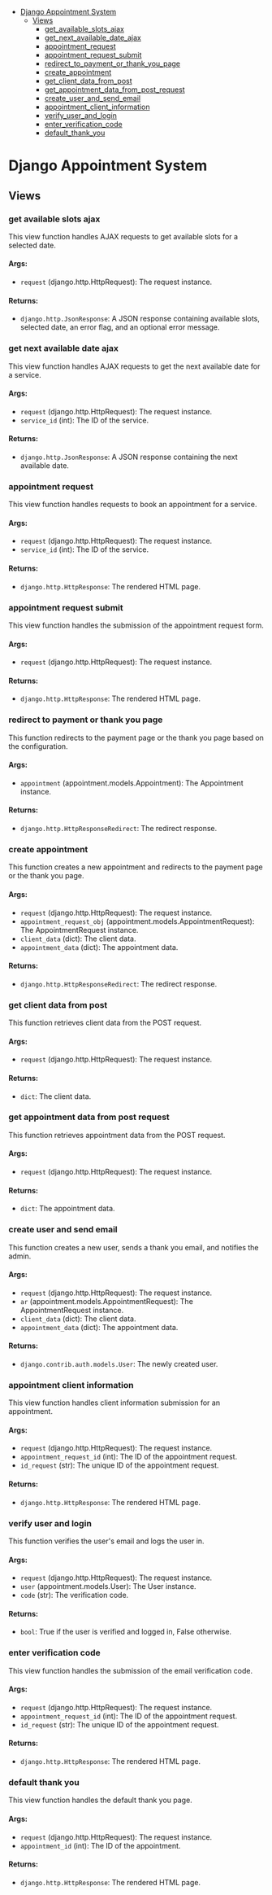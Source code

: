 - [Django Appointment System](#django-appointment-system)
  * [Views](#views)
    + [get_available_slots_ajax](#get-available-slots-ajax)
    + [get_next_available_date_ajax](#get-next-available-date-ajax)
    + [appointment_request](#appointment-request)
    + [appointment_request_submit](#appointment-request-submit)
    + [redirect_to_payment_or_thank_you_page](#redirect-to-payment-or-thank-you-page)
    + [create_appointment](#create-appointment)
    + [get_client_data_from_post](#get-client-data-from-post)
    + [get_appointment_data_from_post_request](#get-appointment-data-from-post-request)
    + [create_user_and_send_email](#create-user-and-send-email)
    + [appointment_client_information](#appointment-client-information)
    + [verify_user_and_login](#verify-user-and-login)
    + [enter_verification_code](#enter-verification-code)
    + [default_thank_you](#default-thank-you)


# Django Appointment System

## Views

### get available slots ajax
This view function handles AJAX requests to get available slots for a selected date.

#### Args:
- `request` (django.http.HttpRequest): The request instance.

#### Returns:
- `django.http.JsonResponse`: A JSON response containing available slots, selected date, an error flag, and an optional error message.

### get next available date ajax
This view function handles AJAX requests to get the next available date for a service.

#### Args:
- `request` (django.http.HttpRequest): The request instance.
- `service_id` (int): The ID of the service.

#### Returns:
- `django.http.JsonResponse`: A JSON response containing the next available date.

### appointment request
This view function handles requests to book an appointment for a service.

#### Args:
- `request` (django.http.HttpRequest): The request instance.
- `service_id` (int): The ID of the service.

#### Returns:
- `django.http.HttpResponse`: The rendered HTML page.

### appointment request submit
This view function handles the submission of the appointment request form.

#### Args:
- `request` (django.http.HttpRequest): The request instance.

#### Returns:
- `django.http.HttpResponse`: The rendered HTML page.

### redirect to payment or thank you page
This function redirects to the payment page or the thank you page based on the configuration.

#### Args:
- `appointment` (appointment.models.Appointment): The Appointment instance.

#### Returns:
- `django.http.HttpResponseRedirect`: The redirect response.

### create appointment
This function creates a new appointment and redirects to the payment page or the thank you page.

#### Args:
- `request` (django.http.HttpRequest): The request instance.
- `appointment_request_obj` (appointment.models.AppointmentRequest): The AppointmentRequest instance.
- `client_data` (dict): The client data.
- `appointment_data` (dict): The appointment data.

#### Returns:
- `django.http.HttpResponseRedirect`: The redirect response.

### get client data from post
This function retrieves client data from the POST request.

#### Args:
- `request` (django.http.HttpRequest): The request instance.

#### Returns:
- `dict`: The client data.

### get appointment data from post request
This function retrieves appointment data from the POST request.

#### Args:
- `request` (django.http.HttpRequest): The request instance.

#### Returns:
- `dict`: The appointment data.

### create user and send email
This function creates a new user, sends a thank you email, and notifies the admin.

#### Args:
- `request` (django.http.HttpRequest): The request instance.
- `ar` (appointment.models.AppointmentRequest): The AppointmentRequest instance.
- `client_data` (dict): The client data.
- `appointment_data` (dict): The appointment data.

#### Returns:
- `django.contrib.auth.models.User`: The newly created user.

### appointment client information
This view function handles client information submission for an appointment.

#### Args:
- `request` (django.http.HttpRequest): The request instance.
- `appointment_request_id` (int): The ID of the appointment request.
- `id_request` (str): The unique ID of the appointment request.

#### Returns:
- `django.http.HttpResponse`: The rendered HTML page.

### verify user and login
This function verifies the user's email and logs the user in.

#### Args:
- `request` (django.http.HttpRequest): The request instance.
- `user` (appointment.models.User): The User instance.
- `code` (str): The verification code.

#### Returns:
- `bool`: True if the user is verified and logged in, False otherwise.

### enter verification code
This view function handles the submission of the email verification code.

#### Args:
- `request` (django.http.HttpRequest): The request instance.
- `appointment_request_id` (int): The ID of the appointment request.
- `id_request` (str): The unique ID of the appointment request.

#### Returns:
- `django.http.HttpResponse`: The rendered HTML page.

### default thank you
This view function handles the default thank you page.

#### Args:
- `request` (django.http.HttpRequest): The request instance.
- `appointment_id` (int): The ID of the appointment.

#### Returns:
- `django.http.HttpResponse`: The rendered HTML page.